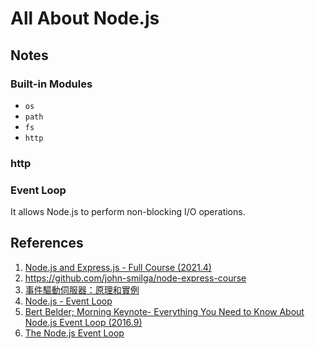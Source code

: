 # All About Node.js

## Notes

### Built-in Modules

+ `os`
+ `path`
+ `fs`
+ `http`

### http

### Event Loop

It allows Node.js to perform non-blocking I/O operations.



## References

1. [Node.js and Express.js - Full Course (2021.4)](https://youtu.be/Oe421EPjeBE)
2. https://github.com/john-smilga/node-express-course
3. [事件驅動伺服器：原理和實例](https://hackmd.io/@sysprog/event-driven-server)
4. [Node.js - Event Loop](https://nodejs.org/en/docs/guides/event-loop-timers-and-nexttick/#the-node-js-event-loop-timers-and-process-nexttick)
5. [Bert Belder; Morning Keynote- Everything You Need to Know About Node.js Event Loop (2016.9)](https://youtu.be/PNa9OMajw9w)
6. [The Node.js Event Loop](https://nodejs.dev/learn/the-nodejs-event-loop)
